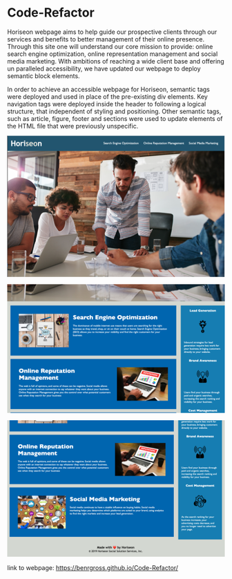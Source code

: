 # Code-Refactor

Horiseon webpage aims to help guide our prospective clients through our services and benefits to better management of their online presence. Through this site one will understand our core mission to provide: online search engine optimization, online representation management and social media marketing. With ambitions of reaching a wide client base and offering un paralleled accessibility, we have updated our webpage to deploy semantic block elements. 

In order to achieve an accessible webpage for Horiseon, semantic tags were deployed and used in place of the pre-existing div elements. Key navigation tags were deployed inside the header to following a logical structure, that independent of styling and positioning. Other semantic tags, such as article, figure, footer and sections were used to update elements of the HTML file that were previously unspecific. 


![Alt text](assets/images/Horiseon-SS-1.png)

![Alt text](assets/images/Horiseon-SS-2.png)

![Alt text](assets/images/Horiseon-SS-3.png)


link to webpage: https://benrgross.github.io/Code-Refactor/





